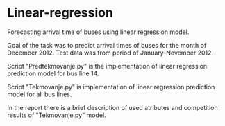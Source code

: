 # Linear-regression
Forecasting arrival time of buses using linear regression model.

Goal of the task was to predict arrival times of buses for the month of December 2012. Test data was from period of January-November 2012.

Script "Predtekmovanje.py" is the implementation of linear regression prediction model for bus line 14. 

Script "Tekmovanje.py" is implementation of linear regression prediction model for all bus lines.

In the report there is a brief description of used atributes and competition results of "Tekmovanje.py" model.
